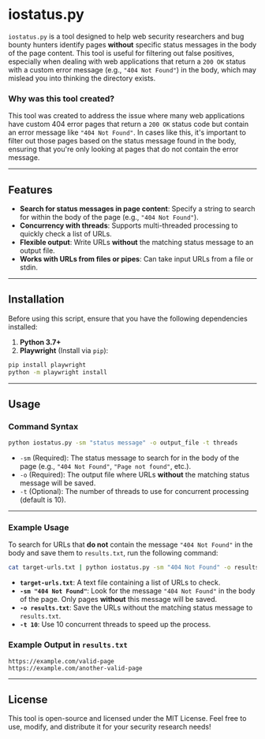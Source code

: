 # iostatus.py

`iostatus.py` is a tool designed to help web security researchers and bug bounty hunters identify pages **without** specific status messages in the body of the page content. This tool is useful for filtering out false positives, especially when dealing with web applications that return a `200 OK` status with a custom error message (e.g., `"404 Not Found"`) in the body, which may mislead you into thinking the directory exists.

### Why was this tool created?

This tool was created to address the issue where many web applications have custom 404 error pages that return a `200 OK` status code but contain an error message like `"404 Not Found"`. In cases like this, it's important to filter out those pages based on the status message found in the body, ensuring that you're only looking at pages that do not contain the error message.

---

## Features

- **Search for status messages in page content**: Specify a string to search for within the body of the page (e.g., `"404 Not Found"`).
- **Concurrency with threads**: Supports multi-threaded processing to quickly check a list of URLs.
- **Flexible output**: Write URLs **without** the matching status message to an output file.
- **Works with URLs from files or pipes**: Can take input URLs from a file or stdin.

---

## Installation

Before using this script, ensure that you have the following dependencies installed:

1. **Python 3.7+**
2. **Playwright** (Install via `pip`):

```bash
pip install playwright
python -m playwright install
```

---

## Usage

### Command Syntax

```bash
python iostatus.py -sm "status message" -o output_file -t threads
```

- `-sm` (Required): The status message to search for in the body of the page (e.g., `"404 Not Found"`, `"Page not found"`, etc.).
- `-o` (Required): The output file where URLs **without** the matching status message will be saved.
- `-t` (Optional): The number of threads to use for concurrent processing (default is 10).

---

### Example Usage

To search for URLs that **do not** contain the message `"404 Not Found"` in the body and save them to `results.txt`, run the following command:

```bash
cat target-urls.txt | python iostatus.py -sm "404 Not Found" -o results.txt -t 10
```

- **`target-urls.txt`**: A text file containing a list of URLs to check.
- **`-sm "404 Not Found"`**: Look for the message `"404 Not Found"` in the body of the page. Only pages **without** this message will be saved.
- **`-o results.txt`**: Save the URLs without the matching status message to `results.txt`.
- **`-t 10`**: Use 10 concurrent threads to speed up the process.

### Example Output in `results.txt`

```
https://example.com/valid-page
https://example.com/another-valid-page
```

---

## License

This tool is open-source and licensed under the MIT License. Feel free to use, modify, and distribute it for your security research needs!



